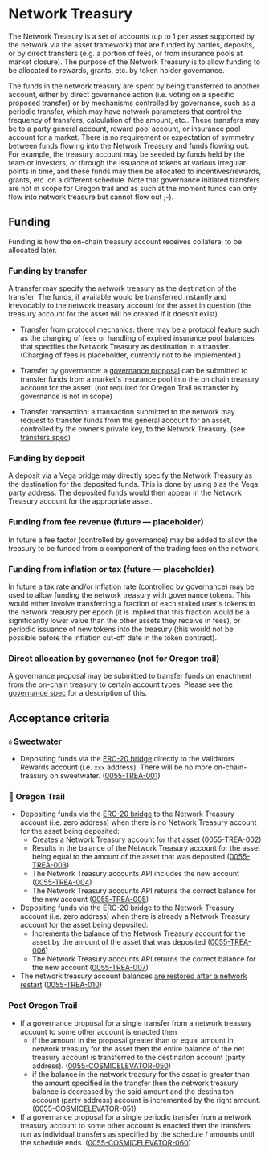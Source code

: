 # Network Treasury

The Network Treasury is a set of accounts (up to 1 per asset supported by the network via the asset framework) that are funded by parties, deposits, or by direct transfers (e.g. a portion of fees, or from insurance pools at market closure).
The purpose of the Network Treasury is to allow funding to be allocated to rewards, grants, etc. by token holder governance.

The funds in the network treasury are spent by being transferred to another account, either by direct governance action (i.e. voting on a specific proposed transfer) or by mechanisms controlled by governance, such as a periodic transfer, which may have network parameters that control the frequency of transfers, calculation of the amount, etc..
These transfers may be to a party general account, reward pool account, or insurance pool account for a market.
There is no requirement or expectation of symmetry between funds flowing into the Network Treasury and funds flowing out.
For example, the treasury account may be seeded by funds held by the team or investors, or through the issuance of tokens at various irregular points in time, and these funds may then be allocated to incentives/rewards, grants, etc. on a different schedule.
Note that governance initiated transfers are not in scope for Oregon trail and as such at the moment funds can only flow into network treasure but cannot flow out ;-).

## Funding

Funding is how the on-chain treasury account receives collateral to be allocated later.

### Funding by transfer

A transfer may specify the network treasury as the destination of the transfer.
The funds, if available would be transferred instantly and irrevocably to the network treasury account for the asset in question (the treasury account for the asset will be created if it doesn’t exist).

- Transfer from protocol mechanics: there may be a protocol feature such as the charging of fees or handling of expired insurance pool balances that specifies the Network Treasury as destination in a transfer. (Charging of fees is placeholder, currently not to be implemented.)

- Transfer by governance: a [governance proposal](./0028-GOVE-governance.md) can be submitted to transfer funds from a market's insurance pool into the on chain treasury account for the asset. (not required for Oregon Trail as transfer by governance is not in scope)

- Transfer transaction: a transaction submitted to the network may request to transfer funds from the general account for an asset, controlled by the owner’s private key, to the Network Treasury. (see [transfers spec](????.md))

### Funding by deposit

A deposit via a Vega bridge may directly specify the Network Treasury as the destination for the deposited funds. This is done by using `0` as the Vega party address.
The deposited funds would then appear in the Network Treasury account for the appropriate asset.

### Funding from fee revenue (future — placeholder)

In future a fee factor (controlled by governance) may be added to allow the treasury to be funded from a component of the trading fees on the network.

### Funding from inflation or tax (future — placeholder)

In future a tax rate and/or inflation rate (controlled by governance) may be used to allow funding the network treasury with governance tokens. This would either involve transferring a fraction of each staked user's tokens to the network treausry per epoch (it is implied that this fraction would be a significantly lower value than the other assets they receive in fees), or periodic issuance of new tokens into the treasury (this would not be possible before the inflation cut-off date in the token contract).

### Direct allocation by governance (not for Oregon trail)

A governance proposal may be submitted to transfer funds on enactment from the on-chain treasury to certain account types. Please see [the governance spec](./0028-GOVE-governance.md) for a description of this.

## Acceptance criteria

### 💧 Sweetwater

- Depositing funds via the [ERC-20 bridge](./0031-ETHB-ethereum_bridge_spec.md) directly to the Validators Rewards account (i.e. `xxx` address). There will be no more  on-chain-treasury on sweetwater. (<a name="0055-TREA-001" href="#0055-TREA-001">0055-TREA-001</a>)

### 🤠 Oregon Trail

- Depositing funds via the [ERC-20 bridge](./0031-ETHB-ethereum_bridge_spec.md) to the Network Treasury account (i.e. zero address) when there is no Network Treasury account for the asset being deposited:
  - Creates a Network Treasury account for that asset  (<a name="0055-TREA-002" href="#0055-TREA-002">0055-TREA-002</a>)
  - Results in the balance of the Network Treasury account for the asset being equal to the amount of the asset that was deposited (<a name="0055-TREA-003" href="#0055-TREA-003">0055-TREA-003</a>)
  - The Network Treasury accounts API includes the new account  (<a name="0055-TREA-004" href="#0055-TREA-004">0055-TREA-004</a>)
  - The Network Treasury accounts API returns the correct balance for the new account (<a name="0055-TREA-005" href="#0055-TREA-005">0055-TREA-005</a>)
- Depositing funds via the ERC-20 bridge to the Network Treasury account (i.e. zero address) when there is already a Network Treasury account for the asset being deposited:
  - Increments the balance of the Network Treasury account for the asset by the amount of the asset that was deposited (<a name="0055-TREA-006" href="#0055-TREA-006">0055-TREA-006</a>)
  - The Network Treasury accounts API returns the correct balance for the new account (<a name="0055-TREA-007" href="#0055-TREA-007">0055-TREA-007</a>)
- The network treasury account balances [are restored after a network restart](./0073-LIMN-limited_network_life.md)  (<a name="0055-TREA-010" href="#0055-TREA-010">0055-TREA-010</a>)

### Post Oregon Trail

- If a governance proposal for a single transfer from a network treasury account to some other account is enacted then
  - if the amount in the proposal greater than or equal amount in network treasury for the asset then the entire balance of the net treasury account is transferred to the destinaiton account (party address). (<a name="0055-COSMICELEVATOR-050" href="#0055-COSMICELEVATOR-050">0055-COSMICELEVATOR-050</a>)
  - if the balance in the network treasury for the asset is greater than the amount specified in the transfer then the network treasury balance is decreased by the said amount and the destinaiton account (party address) account is incremented by the right amount. (<a name="0055-COSMICELEVATOR-051" href="#0055-COSMICELEVATOR-051">0055-COSMICELEVATOR-051</a>)
- If a governance proposal for a single periodic transfer from a network treasury account to some other account is enacted then the transfers run as individual transfers as specified by the schedule / amounts until the schedule ends. (<a name="0055-COSMICELEVATOR-060" href="#0055-COSMICELEVATOR-060">0055-COSMICELEVATOR-060</a>)
